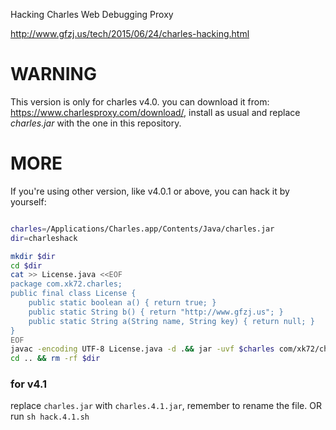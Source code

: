 Hacking Charles Web Debugging Proxy

<http://www.gfzj.us/tech/2015/06/24/charles-hacking.html>

# WARNING

This version is only for charles v4.0. you can download it from: <https://www.charlesproxy.com/download/>, install as usual and replace *charles.jar* with the one in this repository.

# MORE

If you're using other version, like v4.0.1 or above, you can hack it by yourself:

```bash

charles=/Applications/Charles.app/Contents/Java/charles.jar
dir=charleshack

mkdir $dir
cd $dir
cat >> License.java <<EOF
package com.xk72.charles;
public final class License {
	public static boolean a() { return true; }
	public static String b() { return "http://www.gfzj.us"; }
	public static String a(String name, String key) { return null; }
}
EOF
javac -encoding UTF-8 License.java -d .&& jar -uvf $charles com/xk72/charles/License.class
cd .. && rm -rf $dir

```

### for v4.1
replace `charles.jar` with `charles.4.1.jar`, remember to rename the file.
OR
run `sh hack.4.1.sh`